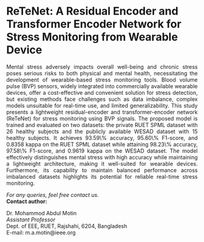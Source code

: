 <h1>ReTeNet: A Residual Encoder and Transformer Encoder Network for Stress Monitoring from Wearable Device</h1>
<p align="justify">
  Mental stress adversely impacts overall well-being and chronic stress poses serious risks to both physical and mental health, necessitating the development of wearable-based stress monitoring tools. Blood volume pulse (BVP) sensors, widely integrated into commercially available wearable devices, offer a cost-effective and convenient solution for stress detection, but existing methods face challenges such as data imbalance, complex models unsuitable for real-time use, and limited generalizability. This study presents a lightweight residual-encoder and transformer-encoder network (ReTeNet) for stress monitoring using BVP signals. The proposed model is trained and evaluated on two datasets: the private RUET SPML dataset with 26 healthy subjects and the publicly available WESAD dataset with 15 healthy subjects. It achieves 93.59\% accuracy, 95.60\% F1-score, and 0.8358 kappa on the RUET SPML dataset while attaining 98.23\% accuracy, 97.58\% F1-score, and 0.9619 kappa on the WESAD dataset. The model effectively distinguishes mental stress with high accuracy while maintaining a lightweight architecture, making it well-suited for wearable devices. Furthermore, its capability to maintain balanced performance across imbalanced datasets highlights its potential for reliable real-time stress monitoring.
</p>
<i>For any queries, feel free contact us.</i><br>
<b> Contact author:</b></br>
<p align="justify">
  Dr. Mohammod Abdul Motin<br>
  <i> Assistant Professor</i><br>
  Dept. of EEE, RUET, Rajshahi, 6204, Bangladesh <br>
  E-mail: m.a.motin@ieee.org
</p>
